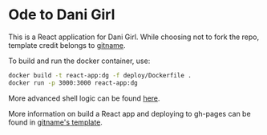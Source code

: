# Ode to Dani Girl #

This is a React application for Dani Girl. While choosing not to fork the repo, template credit belongs to [gitname](https://github.com/gitname/react-gh-pages/tree/master).

To build and run the docker container, use:
```sh
docker build -t react-app:dg -f deploy/Dockerfile .
docker run -p 3000:3000 react-app:dg
```
More advanced shell logic can be found [here](deploy/README.md).

More information on build a React app and deploying to gh-pages can be found in [gitname's template](https://github.com/gitname/react-gh-pages/tree/master).